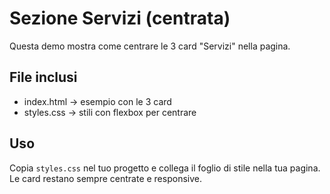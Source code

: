 # Sezione Servizi (centrata)

Questa demo mostra come centrare le 3 card "Servizi" nella pagina.

## File inclusi
- index.html → esempio con le 3 card
- styles.css → stili con flexbox per centrare

## Uso
Copia `styles.css` nel tuo progetto e collega il foglio di stile nella tua pagina.
Le card restano sempre centrate e responsive.
